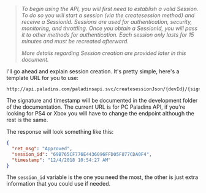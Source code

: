> *To begin using the API, you will first need to establish a valid Session. To do so you will start a session (via the createsession method) and receive a SessionId. Sessions are used for authentication, security, monitoring, and throttling. Once you obtain a SessionId, you will pass it to other methods for authentication. Each session only lasts for 15 minutes and must be recreated afterward.*
>
> *More details regarding Session creation are provided later in this document.*

I'll go ahead and explain session creation. It's pretty simple, here's a template URL for you to use:
```
http://api.paladins.com/paladinsapi.svc/createsessionJson/{devId}/{signature}/{timestamp}
```

The signature and timestamp will be documented in the development folder of the documentation. The current URL is for PC Paladins API, if you're looking for PS4 or Xbox you will have to change the endpoint although the rest is the same.

The response will
look something like this: 
```json
{ 
  "ret_msg": "Approved",
  "session_id": "69B765CF776E4436096FFD05F877CDA0F4",
  "timestamp": "12/4/2018 10:54:27 AM"
}

```

The `session_id` variable is the one you need the most, the other is just extra information that you could use if needed.
